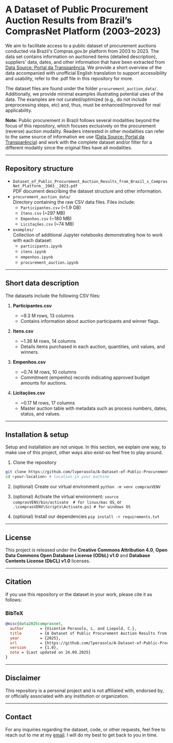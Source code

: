 # A Dataset of Public Procurement Auction Results from Brazil’s ComprasNet Platform (2003–2023)
We aim to facilitate access to a public dataset of procurement auctions conducted via Brazil's Compras.gov.br platform from 2003 to 2023. The data set contains information on auctioned items (detailed description), suppliers' data, dates, and other information that have been extracted from [Data Source: Portal da Transparência](https://portaldatransparencia.gov.br/download-de-dados/licitacoes). We provide a short overview of the data accompanied with unofficial English translation to support accessibility and usability, refer to the .pdf file in this repository for more.

The dataset files are found under the folder `procurement_auction_data/`. Additionally, we provide minimal examples illustrating potential uses of the data. The examples are not curated/optimized (e.g., do not include preprocessing steps, etc) and, thus, must be enhanced/improved for real applicability. 

**Note:** Public procurement in Brazil follows several modalities beyond the focus of this repository, which focuses exclusively on the procurement (reverse) auction modality. Readers interested in other modalities can refer to the same source of information we use ([Data Source: Portal da Transparência](https://portaldatransparencia.gov.br/download-de-dados/licitacoes)) and work with the complete dataset and/or filter for a different modality since the original files have all modalities.

---

## Repository structure
- `Dataset_of_Public_Procurement_Auction_Results_from_Brazil_s_ComprasNet_Platform__2003__2023.pdf`  
  PDF document describing the dataset structure and other information. 
- `procurement_auction_data/`  
  Directory containing the raw CSV data files. Files include:
  - `Participantes.csv` (~1.9 GB)
  - `Itens.csv` (~297 MB)
  - `Empenhos.csv` (~180 MB)
  - `Licitações.csv` (~74 MB)
- `examples/`  
  Collection of additional Jupyter notebooks demonstrating how to work with each dataset:
  - `participants.ipynb`
  - `itens.ipynb`
  - `empenhos.ipynb`
  - `procurement_auction.ipynb`
  
---

## Short data description
The datasets include the following CSV files:

1. **Participantes.csv**
   - ~9.3 M rows, 13 columns
   - Contains information about auction participants and winner flags.

2. **Itens.csv**
   - ~1.36 M rows, 14 columns
   - Details items purchased in each auction, quantities, unit values, and winners.

3. **Empenhos.csv**
   - ~0.74 M rows, 10 columns
   - Commitment (empenho) records indicating approved budget amounts for auctions.

4. **Licitações.csv**
   - ~0.17 M rows, 17 columns
   - Master auction table with metadata such as process numbers, dates, status, and values.

---

## Installation & setup
Setup and installation are not unique. In this section, we explain one way, to make use of this project, other ways also exist-so feel free to play around. 

1. Clone the repository
```bash
git clone https://github.com/lvperasolo/A-Dataset-of-Public-Procurement-Auction-Results-from-Brazil-s-ComprasNet-Platform-from-2003-to-2023.git
cd <your-location> # location in your machine
```
2. (optional) Create our virtual environment 
```python -m venv comprasVENV```

3. (optional) Activate the virtual environment:
```source comprasVENV/bin/activate  # for linux/mac OS```,  or 
```.\comprasVENV\Scripts\Activate.ps1 # for windows OS```

4. (optional) Install our dependencies
```pip install -r requirements.txt```

---
## License
This project is released under the __Creative Commons Attribution 4.0__, __Open Data Commons Open Database License (ODbL) v1.0__ and __Database Contents License (DbCL) v1.0__ licenses.

---
## Citation
If you use this repository or the dataset in your work, please cite it as follows:

### BibTeX
```bibtex
@misc{data2025comprasnet,
  author       = {Vicentim Perasolo, L. and Liepold, C.},
  title        = {A Dataset of Public Procurement Auction Results from Brazil’s ComprasNet Platform (2003–2023)},
  year         = {2025},
  url          = {https://github.com/lperasolo/A-Dataset-of-Public-Procurement-Auction-Results-from-Brazil-s-ComprasNet-Platform-from-2003-to-2023/tree/master},
  version      = {1.0},
  note = {Last updated on 24.09.2025}
}
```

---
## Disclaimer
This repository is a personal project and is not affiliated with, endorsed by, or officially associated with any institution or organization.

---
## Contact
For any inquiries regarding the dataset, code, or other requests, feel free to reach out to me at my [email](lucas.vicentim-perasolo@tum.de). I will do my best to get back to you in time.
